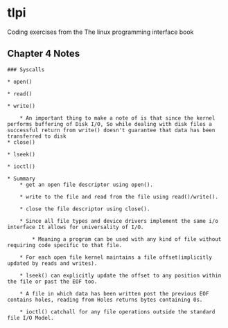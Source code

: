 # tlpi
Coding exercises from the The linux programming interface book


## Chapter 4 Notes
	### Syscalls

	* open()

	* read()

	* write()

		* An important thing to make a note of is that since the kernel performs buffering of Disk I/O, So while dealing with disk files a successful return from write() doesn't guarantee that data has been transferred to disk  
	* close()

	* lseek()

	* ioctl()

	* Summary
		* get an open file descriptor using open().

		* write to the file and read from the file using read()/write().

		* close the file descriptor using close().

		* Since all file types and device drivers implement the same i/o interface It allows for universality of I/O.

			* Meaning a program can be used with any kind of file without requiring code specific to that file.

		* For each open file kernel maintains a file offset(implicitly updated by reads and writes).

		* lseek() can explicitly update the offset to any position within the file or past the EOF too.

		* A file in which data has been written post the previous EOF contains holes, reading from Holes returns bytes containing 0s.

		* ioctl() catchall for any file operations outside the standard file I/O Model. 
